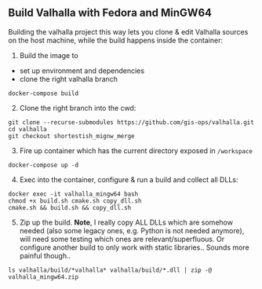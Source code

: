 ## Build Valhalla with Fedora and MinGW64

Building the valhalla project this way lets you clone & edit Valhalla sources on the host machine, while the build happens inside the container:

1. Build the image to
  - set up environment and dependencies
  - clone the right valhalla branch

```
docker-compose build
```

2. Clone the right branch into the cwd:

```
git clone --recurse-submodules https://github.com/gis-ops/valhalla.git
cd valhalla
git checkout shortestish_mignw_merge
```

3. Fire up container which has the current directory exposed in `/workspace`

```
docker-compose up -d
```

4. Exec into the container, configure & run a build and collect all DLLs:

```
docker exec -it valhalla_mingw64 bash
chmod +x build.sh cmake.sh copy_dll.sh
cmake.sh && build.sh && copy_dll.sh
```

5. Zip up the build. **Note**, I really copy ALL DLLs which are somehow needed (also some legacy ones, e.g. Python is not needed anymore), will need some testing which ones are relevant/superfluous. Or configure another build to only work with static libraries.. Sounds more painful though..

```
ls valhalla/build/*valhalla* valhalla/build/*.dll | zip -@ valhalla_mingw64.zip
```
